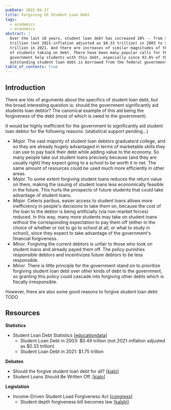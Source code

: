 ```yaml
---
pubDate: 2022-04-17
title: Forgiving US Student Loan Debt
tags:
  - academics
  - economics
abstract: |
  Over the last 18 years, student loan debt has increased 28% -- from $0.49
  trillion (not 2021-inflation adjusted as $0.33 trillion) in 2003 to $1.75
  trillion in 2021. And there are increases of similar magnitudes of the number
  of students taking on debt. There have been many popular calls for the
  government help students with this debt, especially since 92.6% of the current
  outstanding student loan debt is borrowed from the federal government.
table_of_contents: true
---
```


## Introduction

There are lots of arguments about the specifics of student loan debt, but the
broad interesting question is: should the government significantly aid students
loan debtor? The canonical example of this aid being the forgiveness of the debt
(most of which is owed to the government).

It would be highly inefficient for the government to significantly aid student
loan debtor for the following reasons: (statistical support pending...)

- _Major._ The vast majority of student loan debtors graduate/d college, and so
  they are already hugely advantaged in terms of marketable skills they can use
  to pay back their debt while adding value to the economy. So many people take
  out student loans precisely because (and they are usually right) they expect
  going to a school to be worth it in net. The same amount of resources could be
  used much more efficiently in other areas.
- _Major._ To some extent forgiving student loans reduces the return value on
  them, making the issuing of student loans less economically feasible in the
  future. This hurts the prospects of future students that could take advantage
  of student loans.
- _Major._ Ceteris paribus, easier access to student loans allows more
  inefficiency in people's decisions to take them on, because the cost of the
  loan to the debtor is being artificially (via non-market forces) reduced. In
  this way, many more students may take on student loans without the
  corresponding expectation to pay them off (either in the choice of whether or
  not to go to school at all, or what to study in school), since they expect to
  take advantage of the government's financial forgiveness.
- _Minor_. Forgiving the current debtors is unfair to those who took on student
  loans and already payed them off. The policy punishes responsible debtors and
  incentivizes future debtors to be less responsible.
- _Minor_. There is little principle for the government stand on to prioritize
  forgiving student loan debt over other kinds of debt to the government, so
  granting this policy could cascade into forgiving other debts which is
  fiscally irresponsible.

However, there are also some good reasons to forgive student loan debt: TODO

## Resources

**Statistics**

- Student Loan Debt Statistics
  [[educationdata](https://educationdata.org/student-loan-debt-statistics)]
  - Student Loan Debt in 2003: $0.49 trillion (not 2021-inflation adjusted as
    $0.33 trillion)
  - Student Loan Debt in 2021: $1.75 trillion

**Debates**

- Should the forgive student loan debt for all?
  [[kialo](https://www.kialo.com/should-the-us-forgive-student-loan-debt-for-all-10154)]
- Student Loans Should Be Written Off.
  [[kialo](https://www.kialo.com/should-student-loans-be-written-off-12676)]

**Legislation**

- Income-Driven Student Load Forgiveness Act
  [[congress](https://www.congress.gov/bill/117th-congress/house-bill/2034)]
  - Student depth forgiveness bill becomes law
    [[kalshi](https://kalshi.com/events/SDEBT/markets/SDEBT-23JAN01)]
